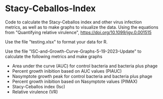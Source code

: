 # Stacy-Ceballos-Index
Code to calculate the Stacy-Ceballos index and other virus infection metrics, as well as to make graphs to visualize the data.
Using the equations from "Quantifying relative virulence", https://doi.org/10.1099/jgv.0.001515

Use the file "testing.xlsx" to format your data for R. 

Use the file "ISC-and-Growth-Curve-Graphs-5-19-2023-Update" to calculate the following metrics and make graphs
- Area under the curve (AUC) for control bacteria and bacteria plus phage
- Percent growth inibition based on AUC values (PIAUC)
- Nasymptote growth peak for control bacteria and bacteria plus phage 
- Percent growth inibition based on Nasymptote values (PIMAX)
- Stacy-Ceballos index (Isc)
- Relative virulence (VR)
